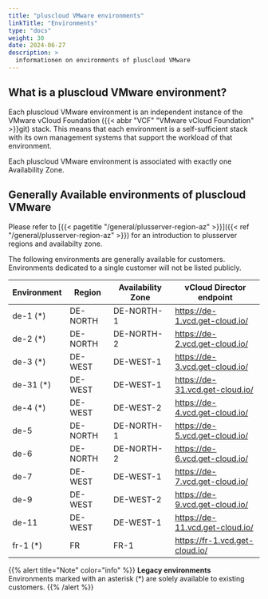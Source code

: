 ```yaml
---
title: "pluscloud VMware environments"
linkTitle: "Environments"
type: "docs"
weight: 30
date: 2024-06-27
description: >
  informationen on environments of pluscloud VMware
---
```


## What is a pluscloud VMware environment?

Each pluscloud VMware environment is an independent instance of the VMware vCloud Foundation ({{< abbr "VCF" "VMware vCloud Foundation" >}}git) stack.
This means that each environment is a self-sufficient stack with its own management systems that support the workload of that environment.

Each pluscloud VMware environment is associated with exactly one Availability Zone.

## Generally Available environments of pluscloud VMware

Please refer to [{{< pagetitle "/general/plusserver-region-az" >}}]({{< ref "/general/plusserver-region-az" >}}) for an introduction to plusserver regions and availabilty zone.

The following environments are generally available for customers.  
Environments dedicated to a single customer will not be listed publicly.

| Environment | Region | Availability Zone | vCloud Director endpoint              |
|-----------|----------|-------------------|---------------------------------------|
| de-1  (*) | DE-NORTH | DE-NORTH-1        | <https://de-1.vcd.get-cloud.io/>      |
| de-2  (*) | DE-NORTH | DE-NORTH-2        | <https://de-2.vcd.get-cloud.io/>      |
| de-3  (*) | DE-WEST  | DE-WEST-1         | <https://de-3.vcd.get-cloud.io/>      |
| de-31 (*) | DE-WEST  | DE-WEST-1         | <https://de-31.vcd.get-cloud.io/>     |
| de-4  (*) | DE-WEST  | DE-WEST-2         | <https://de-4.vcd.get-cloud.io/>      |
| de-5      | DE-NORTH | DE-NORTH-1        | <https://de-5.vcd.get-cloud.io/>      |
| de-6      | DE-NORTH | DE-NORTH-2        | <https://de-6.vcd.get-cloud.io/>      |
| de-7      | DE-WEST  | DE-WEST-1         | <https://de-7.vcd.get-cloud.io/>      |
| de-9      | DE-WEST  | DE-WEST-2         | <https://de-9.vcd.get-cloud.io/>      |
| de-11     | DE-WEST  | DE-WEST-1         | <https://de-11.vcd.get-cloud.io/>     |
| fr-1  (*) | FR       | FR-1              | <https://fr-1.vcd.get-cloud.io/>      |

{{% alert title="Note" color="info" %}}
**Legacy environments**  
Environments marked with an asterisk (*) are solely available to existing customers.
{{% /alert %}}
